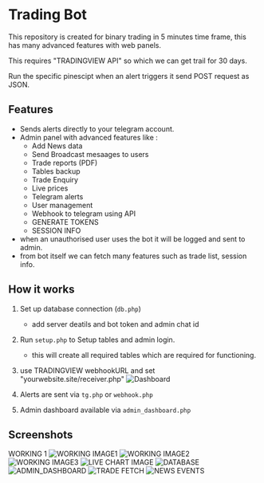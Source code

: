 # Trading Bot

This repository is created for binary trading in 5 minutes time frame, this has many advanced features with web panels.

This requires "TRADINGVIEW API" so which we can get trail for 30 days. 

Run the specific pinescipt when an alert triggers it send POST request as JSON.

## Features
- Sends alerts directly to your telegram account. 
- Admin panel with advanced features like :
  	- Add News data
  	- Send Broadcast mesaages to users 
	- Trade reports (PDF)
   	- Tables backup
   	- Trade Enquiry
   	- Live prices
	- Telegram alerts
	- User management
 	- Webhook to telegram using API
    - GENERATE TOKENS
    - SESSION INFO 
- when an unauthorised user uses the bot it will be logged and sent to admin.
- from bot itself we can fetch many features such as trade list, session info.

## How it works
1. Set up database connection (`db.php`)
   	- add server deatils and bot token and admin chat id 

2. Run `setup.php` to Setup tables and admin login.
   	- this will create all required tables which are required for functioning.

3. use TRADINGVIEW webhookURL and set "yourwebsite.site/receiver.php" 
![Dashboard](images/webhook.png)


4. Alerts are sent via `tg.php` or `webhook.php`
5. Admin dashboard available via `admin_dashboard.php`

## Screenshots
WORKING 1 ![WORKING IMAGE1](images/1.png)
![WORKING IMAGE2](images/2.png)
![WORKING IMAGE3](images/3.png)
![LIVE CHART IMAGE ](images/LIVECHART.png)
![DATABASE](images/SQL.png)
![ADMIN_DASHBOARD](images/ADMIN_DASHBOARD.png)
![TRADE FETCH](images/trade_fetch.png)
![NEWS EVENTS](images/NEWS.png)

